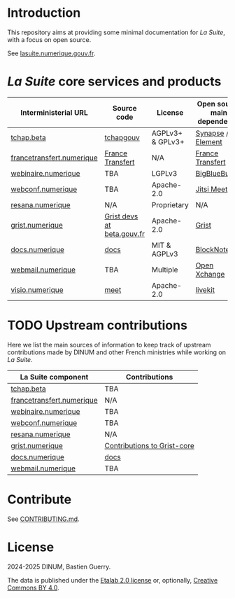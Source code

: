 # Introduction

This repository aims at providing some minimal documentation for *La Suite*, with a focus on open source.

See [lasuite.numerique.gouv.fr](https://lasuite.numerique.gouv.fr).

# *La Suite* core services and products

| Interministerial URL                                                   | Source code                                                                                                          | License          | Open source main dependency                                                                             | Interminis. instance support                                                                                                                                                                                                             | User doc                                    | Dev doc                                                                       |
|------------------------------------------------------------------------|----------------------------------------------------------------------------------------------------------------------|------------------|---------------------------------------------------------------------------------------------------------|------------------------------------------------------------------------------------------------------------------------------------------------------------------------------------------------------------------------------------------|---------------------------------------------|-------------------------------------------------------------------------------|
| [tchap.beta](https://tchap.beta.gouv.fr)                               | [tchapgouv](https://code.gouv.fr/sources/#/repos?q=tchap&group=https%3A%2F%2Fgithub.com%2Ftchapgouv)                 | AGPLv3+ & GPLv3+ | [Synapse](https://github.com/matrix-org/synapse) / [Element](https://github.com/element-hq/element-web) | [Mail](mailto:support@tchap.beta.gouv.fr)                                                                                                                                                                                                |                                             |                                                                               |
| [francetransfert.numerique](https://francetransfert.numerique.gouv.fr) | [France Transfert](https://code.gouv.fr/sources/#/repos?q=france+transfert)                                          | N/A              | [France Transfert](https://code.gouv.fr/sources/#/repos?q=france+transfert)                             | TBA                                                                                                                                                                                                                                      |                                             |                                                                               |
| [webinaire.numerique](https://webinaire.numerique.gouv.fr)             | TBA                                                                                                                  | LGPLv3           | [BigBlueButton](https://code.gouv.fr/sill/detail?name=BigBlueButton)                                    | TBA                                                                                                                                                                                                                                      |                                             |                                                                               |
| [webconf.numerique](https://webconf.numerique.gouv.fr)                 | TBA                                                                                                                  | Apache-2.0       | [Jitsi Meet](https://code.gouv.fr/sill/detail?name=Jitsi%20Meet)                                        | TBA                                                                                                                                                                                                                                      |                                             |                                                                               |
| [resana.numerique](https://resana.numerique.gouv.fr)                   | N/A                                                                                                                  | Proprietary      | N/A                                                                                                     | TBA                                                                                                                                                                                                                                      |                                             |                                                                               |
| [grist.numerique](https://grist.numerique.gouv.fr)                     | [Grist devs at beta.gouv.fr](https://code.gouv.fr/sources/#/repos?q=grist&group=https%3A%2F%2Fgithub.com%2Fbetagouv) | Apache-2.0       | [Grist](https://code.gouv.fr/sill/detail?name=Grist)                                                    | [Mail](mailto:contact@grist.numerique.gouv.fr) / [Tchap](https://tchap.gouv.fr/#/room/!TLRWBCVNfbjgrNKmox:agent.dinum.tchap.gouv.fr?via=agent.dinum.tchap.gouv.fr&via=agent.dev-durable.tchap.gouv.fr&via=agent.interieur.tchap.gouv.fr) | [Website](https://support.getgrist.com/fr/) | [Doc folder](https://github.com/gristlabs/grist-core/tree/main/documentation) |
| [docs.numerique](https://docs.numerique.gouv.fr)                       | [docs](https://github.com/suitenumerique/docs)                                                                       | MIT & AGPLv3     | [BlockNote](https://github.com/TypeCellOS/BlockNote)                                                    | TBA                                                                                                                                                                                                                                      |                                             |                                                                               |
| [webmail.numerique](https://webmail.numerique.gouv.fr)                 | TBA                                                                                                                  | Multiple         | [Open Xchange](https://github.com/open-xchange)                                                         | [Tchap](https://tchap.gouv.fr/#/room/#support-messagerie:agent.dinum.tchap.gouv.fr)                                                                                                                                                      |                                             |                                                                               |
| [visio.numerique](https://visio.numerique.gouv.fr)                     | [meet](https://github.com/numerique-gouv/meet/)                                                                      | Apache-2.0       | [livekit](https://livekit.io/)                                                                          | [Formulaire grist](https://grist.numerique.gouv.fr/o/docs/forms/1YrfNP1QSSy8p2gCxMFnSf/4)                                                                                                                                                |                                             |                                                                               |
	
# TODO Upstream contributions

Here we list the main sources of information to keep track of upstream contributions made by DINUM and other French ministries while working on *La Suite*.

| La Suite component                                                     | Contributions                                                                                            |
|------------------------------------------------------------------------|----------------------------------------------------------------------------------------------------------|
| [tchap.beta](https://tchap.beta.gouv.fr)                               | TBA                                                                                                      |
| [francetransfert.numerique](https://francetransfert.numerique.gouv.fr) | N/A                                                                                                      |
| [webinaire.numerique](https://webinaire.numerique.gouv.fr)             | TBA                                                                                                      |
| [webconf.numerique](https://webconf.numerique.gouv.fr)                 | TBA                                                                                                      |
| [resana.numerique](https://resana.numerique.gouv.fr)                   | N/A                                                                                                      |
| [grist.numerique](https://grist.numerique.gouv.fr)                     | [Contributions to Grist-core](https://github.com/gristlabs/grist-core/issues?q=is%3Aissue+label%3Aanct+) |
| [docs.numerique](https://docs.numerique.gouv.fr)                       | [docs](https://github.com/suitenumerique/docs)                                                           |
| [webmail.numerique](https://webmail.numerique.gouv.fr)                 | TBA                                                                                                      |


# Contribute

See [CONTRIBUTING.md](CONTRIBUTING.md).

# License

2024-2025 DINUM, Bastien Guerry.

The data is published under the [Etalab 2.0 license](LICENSES/LICENSE.Etalab-2.0.md) or, optionally, [Creative Commons BY 4.0](https://creativecommons.org/licenses/by/4.0/deed.fr).
